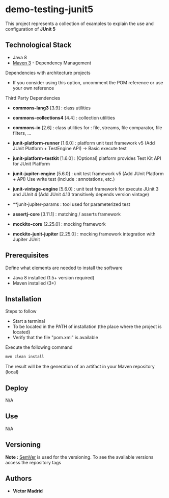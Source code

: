 # demo-testing-junit5

This project represents a collection of examples to explain the use and configuration of **JUnit 5**





## Technological Stack

* Java 8
* [Maven 3](https://maven.apache.org/) - Dependency Management

Dependencies with architecture projects

* If you consider using this option, uncomment the POM reference or use your own reference

Third Party Dependencies

* **commons-lang3** [3.9] : class utilities
* **commons-collections4** [4.4] : collection utilities
* **commons-io** [2.6] : class utilities for : file, streams, file comparator, file filters, ...

* **junit-platform-runner** [1.6.0] : platform unit test framework v5 (Add JUnit Platform + TestEngine API) -> Basic execute test
* **junit-platform-testkit** [1.6.0] : [Optional] platform provides Test Kit API for JUnit Platform
		

* **junit-jupiter-engine** [5.6.0] : unit test framework v5 (Add JUnit Platform + API) Use write test (include : annotations, etc.)
* **junit-vintage-engine** [5.6.0] : unit test framework for execute JUnit 3 and JUnit 4 (Add JUnit 4.13 transitively depends version vintage)
* **junit-jupiter-params : tool used for parameterized test


* **assertj-core** [3.11.1] : matching / asserts framework
* **mockito-core** [2.25.0] : mocking framework
* **mockito-junit-jupiter** [2.25.0] : mocking framework integration with Jupiter JUnit





## Prerequisites

Define what elements are needed to install the software

* Java 8 installed (1.5+ version required)
* Maven installed  (3+)





## Installation

Steps to follow

* Start a terminal
* To be located in the PATH of installation (the place where the project is located)
* Verify that the file "pom.xml" is available

Execute the following command

```bash
mvn clean install
```

The result will be the generation of an artifact in your Maven repository (local)





## Deploy

N/A





## Use

N/A





## Versioning

**Note :** [SemVer](http://semver.org/) is used for the versioning. 
To see the available versions access the repository tags





## Authors

* **Víctor Madrid**
